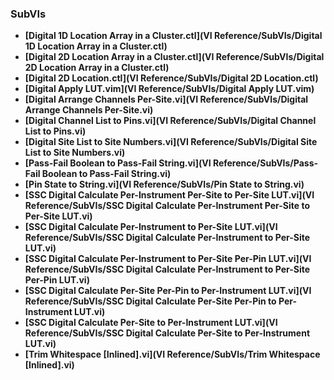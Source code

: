 ### SubVIs
- **[Digital 1D Location Array in a Cluster.ctl](VI Reference/SubVIs/Digital 1D Location Array in a Cluster.ctl)**
- **[Digital 2D Location Array in a Cluster.ctl](VI Reference/SubVIs/Digital 2D Location Array in a Cluster.ctl)**
- **[Digital 2D Location.ctl](VI Reference/SubVIs/Digital 2D Location.ctl)**
- **[Digital Apply LUT.vim](VI Reference/SubVIs/Digital Apply LUT.vim)**
- **[Digital Arrange Channels Per-Site.vi](VI Reference/SubVIs/Digital Arrange Channels Per-Site.vi)**
- **[Digital Channel List to Pins.vi](VI Reference/SubVIs/Digital Channel List to Pins.vi)**
- **[Digital Site List to Site Numbers.vi](VI Reference/SubVIs/Digital Site List to Site Numbers.vi)**
- **[Pass-Fail Boolean to Pass-Fail String.vi](VI Reference/SubVIs/Pass-Fail Boolean to Pass-Fail String.vi)**
- **[Pin State to String.vi](VI Reference/SubVIs/Pin State to String.vi)**
- **[SSC Digital Calculate Per-Instrument Per-Site to Per-Site LUT.vi](VI Reference/SubVIs/SSC Digital Calculate Per-Instrument Per-Site to Per-Site LUT.vi)**
- **[SSC Digital Calculate Per-Instrument to Per-Site LUT.vi](VI Reference/SubVIs/SSC Digital Calculate Per-Instrument to Per-Site LUT.vi)**
- **[SSC Digital Calculate Per-Instrument to Per-Site Per-Pin LUT.vi](VI Reference/SubVIs/SSC Digital Calculate Per-Instrument to Per-Site Per-Pin LUT.vi)**
- **[SSC Digital Calculate Per-Site Per-Pin to Per-Instrument LUT.vi](VI Reference/SubVIs/SSC Digital Calculate Per-Site Per-Pin to Per-Instrument LUT.vi)**
- **[SSC Digital Calculate Per-Site to Per-Instrument LUT.vi](VI Reference/SubVIs/SSC Digital Calculate Per-Site to Per-Instrument LUT.vi)**
- **[Trim Whitespace [Inlined].vi](VI Reference/SubVIs/Trim Whitespace [Inlined].vi)**
